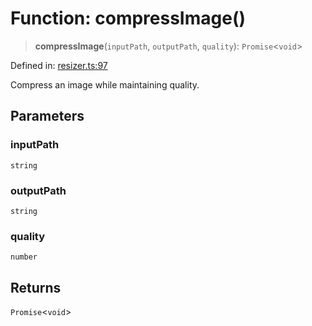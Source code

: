 # Function: compressImage()

> **compressImage**(`inputPath`, `outputPath`, `quality`): `Promise`\<`void`\>

Defined in:
[resizer.ts:97](https://github.com/The-Node-Forge/image-resizer-cli/blob/a50dec538743738c16fa6c46084c5ae1f6446b33/src/resizer.ts#L97)

Compress an image while maintaining quality.

## Parameters

### inputPath

`string`

### outputPath

`string`

### quality

`number`

## Returns

`Promise`\<`void`\>
